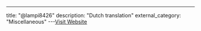 ---
title: "@lampi8426"
description: "Dutch translation"
external_category: "Miscellaneous"
---[Visit Website](https://github.com/lampi8426)

